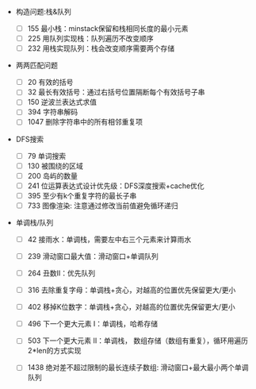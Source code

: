 - 构造问题:栈&队列
  - [ ] 155 最小栈：minstack保留和栈相同长度的最小元素
  - [ ] 225 用队列实现栈：队列遍历不改变顺序
  - [ ] 232 用栈实现队列：栈会改变顺序需要两个存储
  
- 两两匹配问题
  - [ ] 20 有效的括号
  - [ ] 32 最长有效括号：通过右括号位置隔断每个有效括号子串
  - [ ] 150 逆波兰表达式求值
  - [ ] 394 字符串解码
  - [ ] 1047 删除字符串中的所有相邻重复项
  
- DFS搜索
  
  - [ ] 79 单词搜索
  - [ ] 130 被围绕的区域
  - [ ] 200 岛屿的数量
  - [ ] 241 位运算表达式设计优先级：DFS深度搜索+cache优化
  - [ ] 395 至少有k个重复字符的最长子串
  - [ ] 733 图像渲染: 注意通过修改当前值避免循环递归
  
- 单调栈/队列

  - [ ] 42 接雨水：单调栈，需要左中右三个元素来计算雨水
  - [ ] 239 滑动窗口最大值：滑动窗口+单调队列
  - [ ] 264 丑数II：优先队列
  - [ ] 316 去除重复字母：单调栈+贪心，对越高的位置优先保留更大/更小
  - [ ] 402 移掉K位数字：单调栈+贪心，对越高的位置优先保留更大/更小
  - [ ] 496 下一个更大元素 I：单调栈，哈希存储
  - [ ] 503 下一个更大元素 II：单调栈， 数组存储（数组有重复），循环用遍历2*len的方式实现
  - [ ] 1438 绝对差不超过限制的最长连续子数组: 滑动窗口+最大最小两个单调队列
  
  
